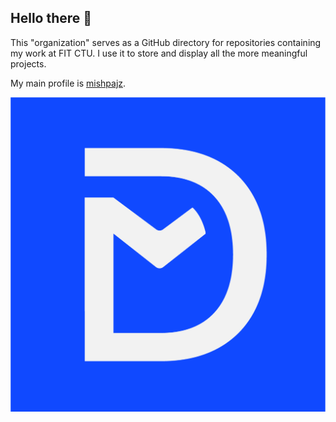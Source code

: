 ## Hello there 👋

This "organization" serves as a GitHub directory for repositories containing my work at FIT CTU. I use it to store and display all the more meaningful projects.

My main profile is [mishpajz](https://github.com/mishpajz).

[![mishpajz](/../img/logo.png)](https://github.com/mishpajz)